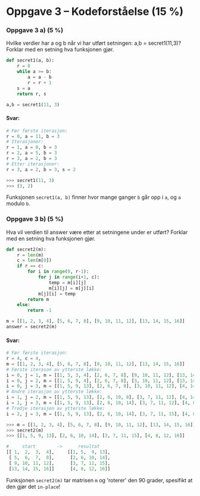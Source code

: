 # Oppgave 3 – Kodeforståelse (15 %)

### Oppgave 3 a) (5 %)

Hvilke verdier har a og b når vi har utført setningen: a,b = secret1(11,3)?
Forklar med en setning hva funksjonen gjør.

``` python
def secret1(a, b):
    r = 0
    while a >= b:
        a = a - b
        r = r + 1
    s = a
    return r, s

a,b = secret1(11, 3)
```

#### Svar:

``` python
# Før første iterasjon:
r = 0, a = 11, b = 3
# Iterasjoner:
r = 1, a = 8, b = 3
r = 2, a = 5, b = 3
r = 3, a = 2, b = 3
# Etter iterasjoner:
r = 3, a = 2, b = 3, s = 2

>>> secret1(11, 3)
>>> (3, 2)
```

Funksjonen `secret1(a, b)` finner hvor mange ganger `b` går opp i `a`, og `a` modulo `b`.

### Oppgave 3 b) (5 %)
Hva vil verdien til answer være etter at setningene under er utført?
Forklar med en setning hva funksjonen gjør.

``` python
def secret2(m):
    r = len(m)
    c = len(m[0])
    if r == c:
        for i in range(0, r-1):
            for j in range(i+1, c):
                temp = m[i][j]
                m[i][j] = m[j][i]
            m[j][i] = temp
        return m
    else:
        return -1

m = [[1, 2, 3, 4], [5, 6, 7, 8], [9, 10, 11, 12], [13, 14, 15, 16]]
answer = secret2(m)
```

#### Svar:

``` python
# Før første iterasjon:
r = 4, c = 4,
m = [[1, 2, 3, 4], [5, 6, 7, 8], [9, 10, 11, 12], [13, 14, 15, 16]]
# Første iterason av ytterste løkke:
i = 0, j = 1, m = [[1, 5, 3, 4], [2, 6, 7, 8], [9, 10, 11, 12], [13, 14, 15, 16]]
i = 0, j = 2, m = [[1, 5, 9, 4], [2, 6, 7, 8], [3, 10, 11, 12], [13, 14, 15, 16]]
i = 0, j = 3, m = [[1, 5, 9, 13], [2, 6, 7, 8], [3, 10, 11, 12], [4, 14, 15, 16]]
# Andre iterasjon av ytterste løkke:
i = 1, j = 2, m = [[1, 5, 9, 13], [2, 6, 10, 8], [3, 7, 11, 12], [4, 14, 15, 16]]
i = 1, j = 3, m = [[1, 5, 9, 13], [2, 6, 10, 14], [3, 7, 11, 12], [4, 8, 15, 16]]
# Tredje iterasjon av ytterste løkke:
i = 2, j = 3, m = [[1, 5, 9, 13], [2, 6, 10, 14], [3, 7, 11, 15], [4, 8, 12, 16]]

>>> m = [[1, 2, 3, 4], [5, 6, 7, 8], [9, 10, 11, 12], [13, 14, 15, 16]]
>>> secret2(m)
>>> [[1, 5, 9, 13], [2, 6, 10, 14], [3, 7, 11, 15], [4, 8, 12, 16]]

#     start        ->      resultat
[[ 1,  2,  3,  4],     [[1, 5,  9, 13],
 [ 5,  6,  7,  8],      [2, 6, 10, 14],
 [ 9, 10, 11, 12],      [3, 7, 11, 15],
 [13, 14, 15, 16]]      [4, 8, 12, 16]]
```

Funksjonen `secret2(m)` tar matrisen `m` og 'roterer' den 90 grader, spesifikt at den gjør det `in-place`!
